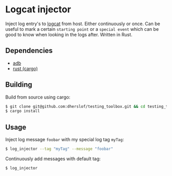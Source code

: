 # Logcat injector 
Inject log entry's to [logcat](https://developer.android.com/studio/command-line/logcat) from host. Either continuously or once. Can be useful to mark a certain `starting point` or
a `special event` which can be good to know when looking in the logs after. Written in Rust. 

## Dependencies
* [adb](https://developer.android.com/studio/command-line/adb)
* [rust (cargo)](https://www.rust-lang.org/tools/install)

## Building
Build from source using cargo:
```bash
$ git clone git@github.com:dherslof/testing_toolbox.git && cd testing_toolbox/cargo_injector
$ cargo install

```

## Usage
Inject log message `foobar` with my special log tag `myTag`: 
```bash
$ log_injector --tag "myTag" --message "foobar"
```

Continuously add messages with default tag: 
```bash
$ log_injector
```


